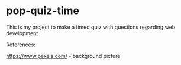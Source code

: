 # pop-quiz-time
This is my project to make a timed quiz  with questions regarding web development. 

References:

https://www.pexels.com/ - background picture
